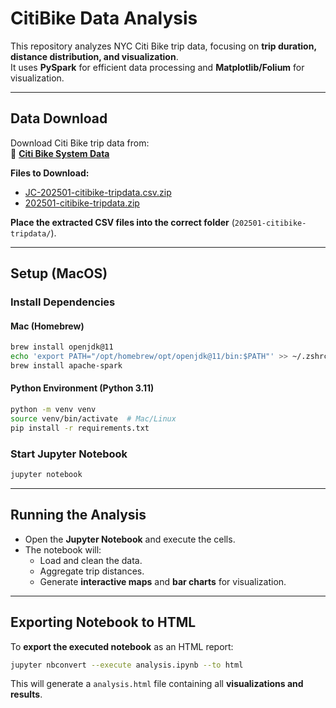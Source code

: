 # CitiBike Data Analysis

This repository analyzes NYC Citi Bike trip data, focusing on **trip duration, distance distribution, and visualization**.  
It uses **PySpark** for efficient data processing and **Matplotlib/Folium** for visualization.

---

## Data Download

Download Citi Bike trip data from:  
🔗 **[Citi Bike System Data](https://citibikenyc.com/system-data)**  

**Files to Download:**  
- [JC-202501-citibike-tripdata.csv.zip](https://s3.amazonaws.com/tripdata/JC-202501-citibike-tripdata.csv.zip)  
- [202501-citibike-tripdata.zip](https://s3.amazonaws.com/tripdata/202501-citibike-tripdata.zip)  

**Place the extracted CSV files into the correct folder** (`202501-citibike-tripdata/`).

---

## Setup (MacOS)

### Install Dependencies  
#### **Mac (Homebrew)**
```sh
brew install openjdk@11
echo 'export PATH="/opt/homebrew/opt/openjdk@11/bin:$PATH"' >> ~/.zshrc
brew install apache-spark
```

#### **Python Environment (Python 3.11)**
```sh
python -m venv venv
source venv/bin/activate  # Mac/Linux
pip install -r requirements.txt
```

### Start Jupyter Notebook
```sh
jupyter notebook
```

---

## Running the Analysis

- Open the **Jupyter Notebook** and execute the cells.
- The notebook will:
  - Load and clean the data.
  - Aggregate trip distances.
  - Generate **interactive maps** and **bar charts** for visualization.

---

## Exporting Notebook to HTML

To **export the executed notebook** as an HTML report:
```sh
jupyter nbconvert --execute analysis.ipynb --to html
```
This will generate a `analysis.html` file containing all **visualizations and results**.


